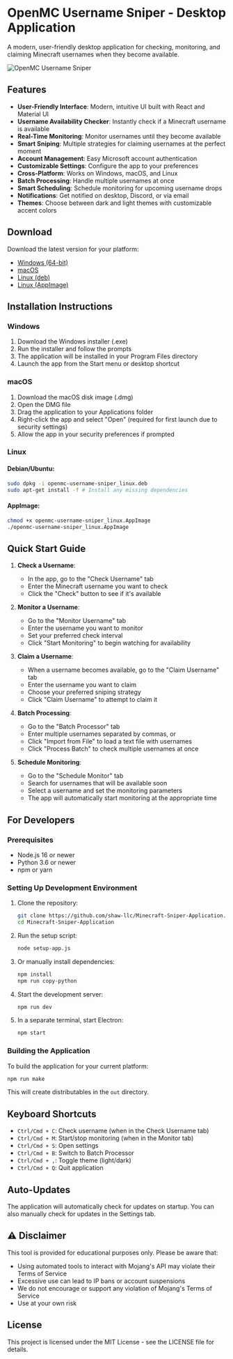 # OpenMC Username Sniper - Desktop Application

A modern, user-friendly desktop application for checking, monitoring, and claiming Minecraft usernames when they become available.

![OpenMC Username Sniper](https://www.minecraft.net/etc.clientlibs/minecraft/clientlibs/main/resources/img/header/logo.png)

## Features

- **User-Friendly Interface**: Modern, intuitive UI built with React and Material UI
- **Username Availability Checker**: Instantly check if a Minecraft username is available
- **Real-Time Monitoring**: Monitor usernames until they become available
- **Smart Sniping**: Multiple strategies for claiming usernames at the perfect moment
- **Account Management**: Easy Microsoft account authentication
- **Customizable Settings**: Configure the app to your preferences
- **Cross-Platform**: Works on Windows, macOS, and Linux
- **Batch Processing**: Handle multiple usernames at once
- **Smart Scheduling**: Schedule monitoring for upcoming username drops
- **Notifications**: Get notified on desktop, Discord, or via email
- **Themes**: Choose between dark and light themes with customizable accent colors

## Download

Download the latest version for your platform:

- [Windows (64-bit)](https://github.com/shaw-llc/Minecraft-Sniper-Application/releases/latest/download/OpenMC-Username-Sniper-Setup-Windows.exe)
- [macOS](https://github.com/shaw-llc/Minecraft-Sniper-Application/releases/latest/download/OpenMC-Username-Sniper-macOS.dmg)
- [Linux (deb)](https://github.com/shaw-llc/Minecraft-Sniper-Application/releases/latest/download/openmc-username-sniper_linux.deb)
- [Linux (AppImage)](https://github.com/shaw-llc/Minecraft-Sniper-Application/releases/latest/download/openmc-username-sniper_linux.AppImage)

## Installation Instructions

### Windows
1. Download the Windows installer (.exe)
2. Run the installer and follow the prompts
3. The application will be installed in your Program Files directory
4. Launch the app from the Start menu or desktop shortcut

### macOS
1. Download the macOS disk image (.dmg)
2. Open the DMG file
3. Drag the application to your Applications folder
4. Right-click the app and select "Open" (required for first launch due to security settings)
5. Allow the app in your security preferences if prompted

### Linux
#### Debian/Ubuntu:
```bash
sudo dpkg -i openmc-username-sniper_linux.deb
sudo apt-get install -f # Install any missing dependencies
```

#### AppImage:
```bash
chmod +x openmc-username-sniper_linux.AppImage
./openmc-username-sniper_linux.AppImage
```

## Quick Start Guide

1. **Check a Username**:
   - In the app, go to the "Check Username" tab
   - Enter the Minecraft username you want to check
   - Click the "Check" button to see if it's available

2. **Monitor a Username**:
   - Go to the "Monitor Username" tab
   - Enter the username you want to monitor
   - Set your preferred check interval
   - Click "Start Monitoring" to begin watching for availability

3. **Claim a Username**:
   - When a username becomes available, go to the "Claim Username" tab
   - Enter the username you want to claim
   - Choose your preferred sniping strategy
   - Click "Claim Username" to attempt to claim it

4. **Batch Processing**:
   - Go to the "Batch Processor" tab
   - Enter multiple usernames separated by commas, or
   - Click "Import from File" to load a text file with usernames
   - Click "Process Batch" to check multiple usernames at once

5. **Schedule Monitoring**:
   - Go to the "Schedule Monitor" tab
   - Search for usernames that will be available soon
   - Select a username and set the monitoring parameters
   - The app will automatically start monitoring at the appropriate time

## For Developers

### Prerequisites

- Node.js 16 or newer
- Python 3.6 or newer
- npm or yarn

### Setting Up Development Environment

1. Clone the repository:
   ```bash
   git clone https://github.com/shaw-llc/Minecraft-Sniper-Application.git
   cd Minecraft-Sniper-Application
   ```

2. Run the setup script:
   ```bash
   node setup-app.js
   ```

3. Or manually install dependencies:
   ```bash
   npm install
   npm run copy-python
   ```

4. Start the development server:
   ```bash
   npm run dev
   ```

5. In a separate terminal, start Electron:
   ```bash
   npm start
   ```

### Building the Application

To build the application for your current platform:

```bash
npm run make
```

This will create distributables in the `out` directory.

## Keyboard Shortcuts

- `Ctrl/Cmd + C`: Check username (when in the Check Username tab)
- `Ctrl/Cmd + M`: Start/stop monitoring (when in the Monitor tab)
- `Ctrl/Cmd + S`: Open settings
- `Ctrl/Cmd + B`: Switch to Batch Processor
- `Ctrl/Cmd + ,`: Toggle theme (light/dark)
- `Ctrl/Cmd + Q`: Quit application

## Auto-Updates

The application will automatically check for updates on startup. You can also manually check for updates in the Settings tab.

## ⚠️ Disclaimer

This tool is provided for educational purposes only. Please be aware that:

- Using automated tools to interact with Mojang's API may violate their Terms of Service
- Excessive use can lead to IP bans or account suspensions
- We do not encourage or support any violation of Mojang's Terms of Service
- Use at your own risk

## License

This project is licensed under the MIT License - see the LICENSE file for details. 